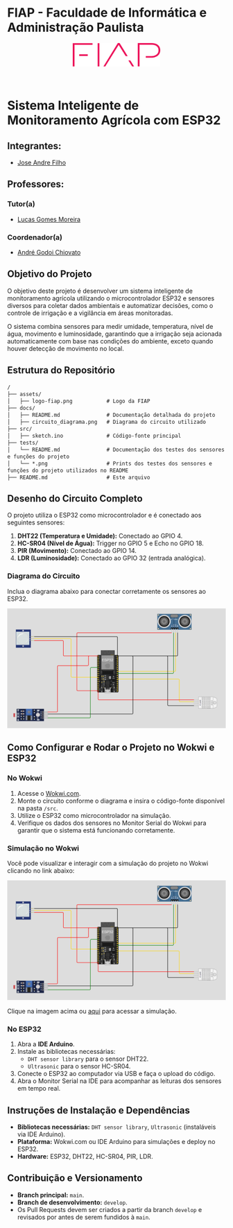 # FIAP - Faculdade de Informática e Administração Paulista

<p align="center">
<a href= "https://www.fiap.com.br/"><img src="assets/logo-fiap.png" alt="FIAP - Faculdade de Informática e Admnistração Paulista" border="0" width=40% height=40%></a>
</p>

<br>

# Sistema Inteligente de Monitoramento Agrícola com ESP32

## Integrantes: 
- <a href="https://www.linkedin.com/in/joseandrefilho">Jose Andre Filho</a>

## Professores:
### Tutor(a) 
- <a href="https://www.linkedin.com/in/lucas-gomes-moreira-15a8452a/">Lucas Gomes Moreira</a>
### Coordenador(a)
- <a href="https://www.linkedin.com/in/profandregodoi/">André Godoi Chiovato</a>

## Objetivo do Projeto

O objetivo deste projeto é desenvolver um sistema inteligente de monitoramento agrícola utilizando o microcontrolador ESP32 e sensores diversos para coletar dados ambientais e automatizar decisões, como o controle de irrigação e a vigilância em áreas monitoradas.

O sistema combina sensores para medir umidade, temperatura, nível de água, movimento e luminosidade, garantindo que a irrigação seja acionada automaticamente com base nas condições do ambiente, exceto quando houver detecção de movimento no local.

## Estrutura do Repositório

```plaintext
/
├── assets/
│   ├── logo-fiap.png           # Logo da FIAP
├── docs/
│   ├── README.md               # Documentação detalhada do projeto
│   ├── circuito_diagrama.png   # Diagrama do circuito utilizado
├── src/
│   ├── sketch.ino              # Código-fonte principal
├── tests/
│   └── README.md               # Documentação dos testes dos sensores e funções do projeto
│   └── *.png                   # Prints dos testes dos sensores e funções do projeto utilizados no README
├── README.md                   # Este arquivo
```

## Desenho do Circuito Completo

O projeto utiliza o ESP32 como microcontrolador e é conectado aos seguintes sensores:

1. **DHT22 (Temperatura e Umidade):** Conectado ao GPIO 4.
2. **HC-SR04 (Nível de Água):** Trigger no GPIO 5 e Echo no GPIO 18.
3. **PIR (Movimento):** Conectado ao GPIO 14.
4. **LDR (Luminosidade):** Conectado ao GPIO 32 (entrada analógica).

### Diagrama do Circuito

Inclua o diagrama abaixo para conectar corretamente os sensores ao ESP32.

![Diagrama do Circuito](docs/circuito_diagrama.png)

## Como Configurar e Rodar o Projeto no Wokwi e ESP32

### No Wokwi

1. Acesse o [Wokwi.com](https://wokwi.com/).
2. Monte o circuito conforme o diagrama e insira o código-fonte disponível na pasta `/src`.
3. Utilize o ESP32 como microcontrolador na simulação.
4. Verifique os dados dos sensores no Monitor Serial do Wokwi para garantir que o sistema está funcionando corretamente.

### Simulação no Wokwi

Você pode visualizar e interagir com a simulação do projeto no Wokwi clicando no link abaixo:

[![Simulação no Wokwi](docs/circuito_diagrama.png)](https://wokwi.com/projects/412291283723852801)

Clique na imagem acima ou [aqui](https://wokwi.com/projects/412291283723852801) para acessar a simulação.

### No ESP32

1. Abra a **IDE Arduino**.
2. Instale as bibliotecas necessárias:
   - `DHT sensor library` para o sensor DHT22.
   - `Ultrasonic` para o sensor HC-SR04.
3. Conecte o ESP32 ao computador via USB e faça o upload do código.
4. Abra o Monitor Serial na IDE para acompanhar as leituras dos sensores em tempo real.

## Instruções de Instalação e Dependências

- **Bibliotecas necessárias:** `DHT sensor library`, `Ultrasonic` (instaláveis via IDE Arduino).
- **Plataforma:** Wokwi.com ou IDE Arduino para simulações e deploy no ESP32.
- **Hardware:** ESP32, DHT22, HC-SR04, PIR, LDR.

## Contribuição e Versionamento

- **Branch principal:** `main`.
- **Branch de desenvolvimento:** `develop`.
- Os Pull Requests devem ser criados a partir da branch `develop` e revisados por antes de serem fundidos à `main`.
